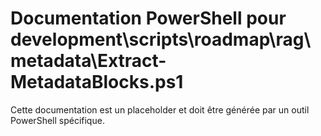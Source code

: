 # Documentation PowerShell pour development\scripts\roadmap\rag\metadata\Extract-MetadataBlocks.ps1

Cette documentation est un placeholder et doit être générée par un outil PowerShell spécifique.
